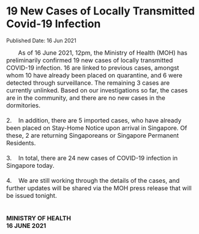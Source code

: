 <html>
    <meta http-equiv="Content-Type" content="text/html; charset=utf-8"/>
    <meta charset="utf-8"/>
    <title>19 New Cases of Locally Transmitted Covid-19 Infection</title>
    <body><h1>19 New Cases of Locally Transmitted Covid-19 Infection</h1>
    <p>Published Date: 16 Jun 2021</p> <span style="font-size: 16px;">&nbsp; &nbsp; &nbsp; &nbsp;As of 16 June 2021, 12pm, the Ministry of Health (MOH) has preliminarily confirmed 19 new cases of locally transmitted COVID-19 infection. 16 are linked to previous cases, amongst whom 10 have already been placed on quarantine, and 6 were detected through surveillance. The remaining 3 cases are currently unlinked. Based on our investigations so far, the cases are in the community, and there are no new cases in the dormitories.<br><br>2.&nbsp; &nbsp; In addition, there are 5 imported cases, who have already been placed on Stay-Home Notice upon arrival in Singapore. Of these, 2 are returning Singaporeans or Singapore Permanent Residents.<br><br>3.&nbsp; &nbsp; In total, there are 24 new cases of COVID-19 infection in Singapore today.<br><br>4.&nbsp; &nbsp; We are still working through the details of the cases, and further updates will be shared via the MOH press release that will be issued tonight.<br><br><br><strong>MINISTRY OF HEALTH<br>16 JUNE 2021</strong></span></body>
</html>